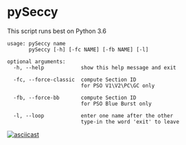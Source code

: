 # pySeccy

This script runs best on Python 3.6

```
usage: pySeccy name
       pySeccy [-h] [-fc NAME] [-fb NAME] [-l]

optional arguments:
  -h, --help            show this help message and exit
  
  -fc, --force-classic  compute Section ID
                        for PSO V1\V2\PC\GC only
                        
  -fb, --force-bb       compute Section ID
                        for PSO Blue Burst only
                        
  -l, --loop            enter one name after the other
                        type-in the word 'exit' to leave
```

[![asciicast](https://asciinema.org/a/FILgELY60xuJYCIyre9eibba6.png)](https://asciinema.org/a/FILgELY60xuJYCIyre9eibba6)
